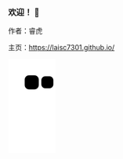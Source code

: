### 欢迎！ 👋

作者：睿虎

主页：https://laisc7301.github.io/

![](https://raw.githubusercontent.com/laisc7301/laisc7301/main/assets/github-contribution-grid-snake.svg)
